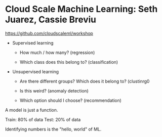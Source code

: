 # Cloud Scale Machine Learning: Seth Juarez, Cassie Breviu

https://github.com/cloudscaleml/workshop

* Supervised learning

    * How much / how many? (regression)

    * Which class does this belong to? (classification)

* Unsupervised learning

    * Are there different groups? Which does it belong to? (clustinrg0

    * Is this weird? (anomaly detection)

    * Which option should I choose? (recommendation)

A model is just a function.

Train: 80% of data
Test: 20% of data

Identifying numbers is the "hello, world" of ML.
